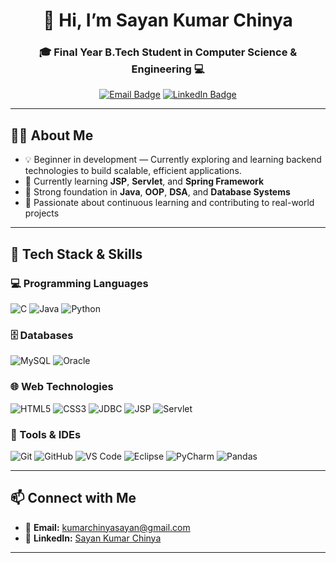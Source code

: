 <h1 align="center">👋 Hi, I’m Sayan Kumar Chinya</h1>
<h3 align="center">🎓 Final Year B.Tech Student in Computer Science & Engineering 💻</h3>

<p align="center">
  <a href="mailto:kumarchinyasayan@gmail.com"><img src="https://img.shields.io/badge/Gmail-D14836?style=flat&logo=gmail&logoColor=white" alt="Email Badge"/></a>
  <a href="https://www.linkedin.com/in/sayan-kumar-chinya-301545255/"><img src="https://img.shields.io/badge/LinkedIn-blue?style=flat&logo=linkedin&logoColor=white" alt="LinkedIn Badge"/></a>
</p>

---

## 👨‍💻 About Me

- 💡 Beginner in development — Currently exploring and learning backend technologies to build scalable, efficient applications.
- 🌱 Currently learning **JSP**, **Servlet**, and **Spring Framework**
- 🔧 Strong foundation in **Java**, **OOP**, **DSA**, and **Database Systems**
- 🧠 Passionate about continuous learning and contributing to real-world projects

---

## 🚀 Tech Stack & Skills

### 💻 Programming Languages
![C](https://img.shields.io/badge/C-00599C?style=flat&logo=c&logoColor=white)
![Java](https://img.shields.io/badge/Java-ED8B00?style=flat&logo=java&logoColor=white)
![Python](https://img.shields.io/badge/Python-3776AB?style=flat&logo=python&logoColor=white)

### 🗄️ Databases
![MySQL](https://img.shields.io/badge/MySQL-4479A1?style=flat&logo=mysql&logoColor=white)
![Oracle](https://img.shields.io/badge/Oracle-F80000?style=flat&logo=oracle&logoColor=white)

### 🌐 Web Technologies
![HTML5](https://img.shields.io/badge/HTML5-E34F26?style=flat&logo=html5&logoColor=white)
![CSS3](https://img.shields.io/badge/CSS3-1572B6?style=flat&logo=css3&logoColor=white)
![JDBC](https://img.shields.io/badge/JDBC-007396?style=flat&logo=java&logoColor=white)
![JSP](https://img.shields.io/badge/JSP-007396?style=flat&logo=java&logoColor=white)
![Servlet](https://img.shields.io/badge/Servlet-6DB33F?style=flat&logo=spring&logoColor=white)

### 🧪 Tools & IDEs
![Git](https://img.shields.io/badge/Git-F05032?style=flat&logo=git&logoColor=white)
![GitHub](https://img.shields.io/badge/GitHub-181717?style=flat&logo=github&logoColor=white)
![VS Code](https://img.shields.io/badge/VSCode-007ACC?style=flat&logo=visualstudiocode&logoColor=white)
![Eclipse](https://img.shields.io/badge/Eclipse-2C2255?style=flat&logo=eclipseide&logoColor=white)
![PyCharm](https://img.shields.io/badge/PyCharm-000000?style=flat&logo=pycharm&logoColor=white)
![Pandas](https://img.shields.io/badge/Pandas-150458?style=flat&logo=pandas&logoColor=white)

---

## 📫 Connect with Me

- 📧 **Email:** [kumarchinyasayan@gmail.com](mailto:kumarchinyasayan@gmail.com)
- 💼 **LinkedIn:** [Sayan Kumar Chinya](https://www.linkedin.com/in/sayan-kumar-chinya-301545255/)

---
